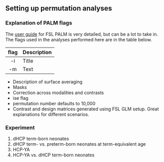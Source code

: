 ## Setting up permutation analyses
### Explanation of PALM flags
The [user guide](https://fsl.fmrib.ox.ac.uk/fsl/fslwiki/PALM/UserGuide) for FSL PALM is very detailed, but can be a lot to take in. The flags used in the analyses performed here are in the table below. 

| flag        | Description |
|     :---:   |:----        |
| -i <file>   | Title       |
| -m <file>   | Text        |




- Description of surface averaging
- Masks
- Correction across modalities and contrasts
- ise flag
- permutation number defaults to 10,000
- Contrast and design matrices generated using FSL GLM setup. Great explanations for different scenarios. 

### Experiment
1. dHCP term-born neonates
2. dHCP term- vs. preterm-born neonates at term-equivalent age
3. HCP-YA
4. HCP-YA vs. dHCP term-born neonates 
